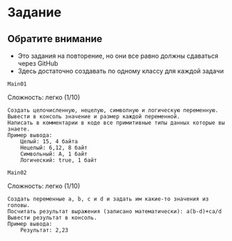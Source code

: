 # Задание

## Обратите внимание
* Это задания на повторение, но они все равно должны сдаваться через GitHub
* Здесь достаточно создавать по одному классу для каждой задачи

`Main01`

Сложность: легко (1/10)

```
Создать целочисленную, нецелую, символную и логическую переменную.
Вывести в консоль значение и размер каждой переменной.
Написать в комментарии в коде все примитивные типы данных которые вы знаете.
Пример вывода:
    Целый: 15, 4 байта
    Нецелый: 6,12, 8 байт
    Символьный: A, 1 байт
    Логический: true, 1 байт
```

`Main02`

Сложность: легко (1/10)

```
Создать переменные a, b, c и d и задать им какие-то значения из головы.
Посчитать результат выражения (записано математически): a(b-d)+ca/d
Вывести результат в консоль.
Пример вывода:
    Результат: 2,23
```